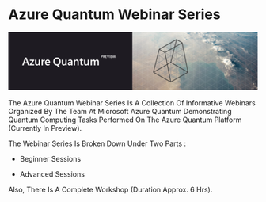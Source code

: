 # Azure Quantum Webinar Series

![Azure Header](https://github.com/aryashah2k/Quantum-Computing-Collection-Of-Resources/blob/main/Microsoft%20Azure%20Quantum%20Resources/assets/Azure%20Header.png)

The Azure Quantum Webinar Series Is A Collection Of Informative Webinars Organized By The Team At Microsoft Azure Quantum Demonstrating Quantum Computing Tasks Performed On The Azure Quantum Platform (Currently In Preview).

The Webinar Series Is Broken Down Under Two Parts :

- Beginner Sessions

- Advanced Sessions

Also, There Is A Complete Workshop (Duration Approx. 6 Hrs).